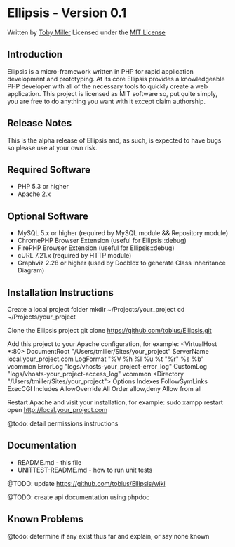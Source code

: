 Ellipsis - Version 0.1
================================================================================
Written by [Toby Miller](tobius.miller@gmail.com)
Licensed under the [MIT License](http://www.opensource.org/licenses/mit-license.php)

Introduction
--------------------------------------------------------------------------------
Ellipsis is a micro-framework written in PHP for rapid application development
and prototyping. At its core Ellipsis provides a knowledgeable PHP developer 
with all of the necessary tools to quickly create a web application. This 
project is licensed as MIT software so, put quite simply, you are free to do 
anything you want with it except claim authorship.

Release Notes
--------------------------------------------------------------------------------
This is the alpha release of Ellipsis and, as such, is expected to have bugs so
please use at your own risk.

Required Software
--------------------------------------------------------------------------------
* PHP 5.3 or higher
* Apache 2.x

Optional Software
--------------------------------------------------------------------------------
* MySQL 5.x or higher (required by MySQL module && Repository module)
* ChromePHP Browser Extension (useful for Ellipsis::debug)
* FirePHP Browser Extension (useful for Ellipsis::debug)
* cURL 7.21.x (required by HTTP module)
* Graphviz 2.28 or higher (used by Docblox to generate Class Inheritance Diagram)

Installation Instructions
--------------------------------------------------------------------------------
Create a local project folder
    mkdir ~/Projects/your_project
    cd ~/Projects/your_project

Clone the Ellipsis project
    git clone https://github.com/tobius/Ellipsis.git

Add this project to your Apache configuration, for example:
    <VirtualHost *:80>
        DocumentRoot "/Users/tmiller/Sites/your_project"
        ServerName local.your_project.com
        LogFormat "%V %h %l %u %t \"%r\" %s %b" vcommon
        ErrorLog "logs/vhosts-your_project-error_log"
        CustomLog "logs/vhosts-your_project-access_log" vcommon
        <Directory "/Users/tmiller/Sites/your_project">
            Options Indexes FollowSymLinks ExecCGI Includes
            AllowOverride All
            Order allow,deny
            Allow from all
        </Directory>
    </VirtualHost>

Restart Apache and visit your installation, for example:
    sudo xampp restart
    open http://local.your_project.com

@todo: detail permissions instructions

Documentation
--------------------------------------------------------------------------------
* README.md - this file
* UNITTEST-README.md - how to run unit tests

@TODO: update https://github.com/tobius/Ellipsis/wiki

@TODO: create api documentation using phpdoc

Known Problems
--------------------------------------------------------------------------------
@todo: determine if any exist thus far and explain, or say none known

